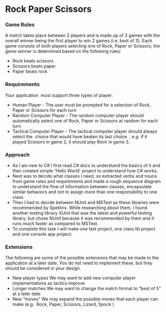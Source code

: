 # Rock Paper Scissors

### Game Rules

A match takes place between 2 players and is made up of 3 games with the overall winner
being the first player to win 2 games (i.e. best of 3).
Each game consists of both players selecting one of Rock, Paper or Scissors; the game
winner is determined based on the following rules:
* Rock beats scissors
* Scissors beats paper
* Paper beats rock

### Requirements

Your application ​ must​ support three types of player:
* Human Player - The user must be prompted for a selection of Rock, Paper or Scissors for each turn
* Random Computer Player - The random computer player should automatically select one of Rock, Paper or Scissors at
random for each turn
* Tactical Computer Player - The tactical computer player should always select the ​ choice that would have beaten its last
choice ​ , ​ e.g. if it played Scissors in game 2, it should play Rock in game 3.

### Approach

* As I am new to C# I first read C# docs to understand the basics of it and then created simple 'Hello World' project to understand how C# works.
* Next was to decide what classes I need, so extracted verbs and nouns from game rules and requirements and made a rough sequence diagram to understand the flow of information between classes, encapsulate similar behaviors and not to assign more than one responsibility to one class.
* Then I had to decide between NUnit and MSTest as these libraries were recommended by Spektrix. While researching about them, I found another testing library XUnit that was the latest and powerful testing library, but chose NUnit because it was recommended by them and it runs much faster as compared to MSTest.
* To complete this task I will make one test project, one class lib project and one console app project.

### Extensions

The following are some of the possible extensions that may be made to the application at a
later date. You do not need to implement these, but they should be considered in your
design.
* New player types
We may want to add new computer player implementations as tactics improve
* Longer matches
We may want to change the match format to “best of 5” at a later date
* New “moves”
We may expand the possible moves that each player can make (e.g.​ ​ Rock, Paper, Scissors, Lizard, Spock​ )